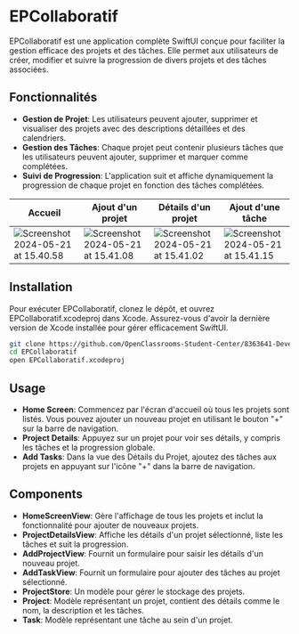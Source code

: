# EPCollaboratif

EPCollaboratif est une application complète SwiftUI conçue pour faciliter la gestion efficace des projets et des tâches. Elle permet aux utilisateurs de créer, modifier et suivre la progression de divers projets et des tâches associées.

## Fonctionnalités
- **Gestion de Projet**: Les utilisateurs peuvent ajouter, supprimer et visualiser des projets avec des descriptions détaillées et des calendriers.
- **Gestion des Tâches**: Chaque projet peut contenir plusieurs tâches que les utilisateurs peuvent ajouter, supprimer et marquer comme complétées.
- **Suivi de Progression**: L'application suit et affiche dynamiquement la progression de chaque projet en fonction des tâches complétées.

| Accueil | Ajout d'un projet |  Détails d'un projet |  Ajout d'une tâche   |
| -------- | -------- | -------- | --- |
|   ![Screenshot 2024-05-21 at 15.40.58](https://github.com/OpenClassrooms-Student-Center/8363641-Developpez-interface-utilisateur-SwiftUI-MVVM/blob/main/Screenshots/Screenshot%202024-05-21%20at%2015.40.58.png)|   ![Screenshot 2024-05-21 at 15.41.08](https://github.com/OpenClassrooms-Student-Center/8363641-Developpez-interface-utilisateur-SwiftUI-MVVM/blob/main/Screenshots/Screenshot%202024-05-21%20at%2015.41.08.png)|  ![Screenshot 2024-05-21 at 15.41.02](https://github.com/OpenClassrooms-Student-Center/8363641-Developpez-interface-utilisateur-SwiftUI-MVVM/blob/main/Screenshots/Screenshot%202024-05-21%20at%2015.41.02.png)| ![Screenshot 2024-05-21 at 15.41.15](https://github.com/OpenClassrooms-Student-Center/8363641-Developpez-interface-utilisateur-SwiftUI-MVVM/blob/main/Screenshots/Screenshot%202024-05-21%20at%2015.41.15.png)|


## Installation
Pour exécuter EPCollaboratif, clonez le dépôt, et ouvrez EPCollaboratif.xcodeproj dans Xcode. Assurez-vous d'avoir la dernière version de Xcode installée pour gérer efficacement SwiftUI.

```bash
git clone https://github.com/OpenClassrooms-Student-Center/8363641-Developpez-interface-utilisateur-SwiftUI-MVVM
cd EPCollaboratif
open EPCollaboratif.xcodeproj

```

## Usage
- **Home Screen**: Commencez par l'écran d'accueil où tous les projets sont listés. Vous pouvez ajouter un nouveau projet en utilisant le bouton "+" sur la barre de navigation.
- **Project Details**: Appuyez sur un projet pour voir ses détails, y compris les tâches et la progression globale.
- **Add Tasks**: Dans la vue des Détails du Projet, ajoutez des tâches aux projets en appuyant sur l'icône "+" dans la barre de navigation.

## Components
- **HomeScreenView**: Gère l'affichage de tous les projets et inclut la fonctionnalité pour ajouter de nouveaux projets.
- **ProjectDetailsView**: Affiche les détails d'un projet sélectionné, liste les tâches et suit la progression.
- **AddProjectView**: Fournit un formulaire pour saisir les détails d'un nouveau projet.
- **AddTaskView**: Fournit un formulaire pour ajouter des tâches au projet sélectionné.
- **ProjectStore**: Un modèle pour gérer le stockage des projets.
- **Project**: Modèle représentant un projet, contient des détails comme le nom, la description et les tâches.
- **Task**: Modèle représentant une tâche au sein d'un projet.
